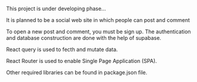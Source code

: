 This project is under developing phase...

It is planned to be a social web site in which people can post and comment 

To open a new post and comment, you must be sign up. The authentication and database construction are done with the help of supabase.

React query is used to fecth and mutate data. 

React Router is used to enable Single Page Application (SPA). 

Other required libraries can be found in package.json file.
